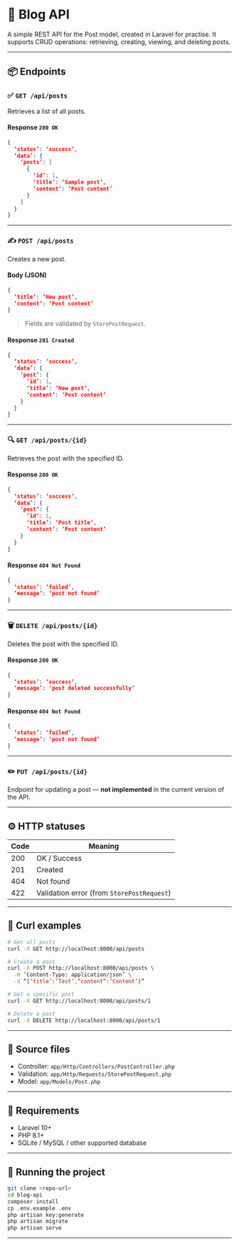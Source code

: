# 📰 Blog API

A simple REST API for the Post model, created in Laravel for practise. It supports CRUD operations: retrieving, creating, viewing, and deleting posts.

---

## 📦 Endpoints

### ✅ `GET /api/posts`

Retrieves a list of all posts.

#### Response `200 OK`
```json
{
  ‘status’: ‘success’,
  ‘data’: {
    ‘posts’: [
      {
        ‘id’: 1,
        ‘title’: ‘Sample post’,
        ‘content’: ‘Post content’
      }
    ]
  }
}
```

---

### ✍️ `POST /api/posts`

Creates a new post.

#### Body (JSON)
```json
{
  ‘title’: ‘New post’,
  ‘content’: ‘Post content’
}
```

> Fields are validated by `StorePostRequest`.

#### Response `201 Created`
```json
{
  ‘status’: ‘success’,
  ‘data’: {
    ‘post’: {
      ‘id’: 1,
      ‘title’: ‘New post’,
      ‘content’: ‘Post content’
    }
  }
}
```

---

### 🔍 `GET /api/posts/{id}`

Retrieves the post with the specified ID.

#### Response `200 OK`
```json
{
  ‘status’: ‘success’,
  ‘data’: {
    ‘post’: {
      ‘id’: 1,
      ‘title’: ‘Post title’,
      ‘content’: ‘Post content’
    }
  }
}
```

#### Response `404 Not Found`
```json
{
  ‘status’: ‘failed’,
  ‘message’: ‘post not found’
}
```

---

### 🗑️ `DELETE /api/posts/{id}`

Deletes the post with the specified ID.

#### Response `200 OK`
```json
{
  ‘status’: ‘success’,
  ‘message’: ‘post deleted successfully’
}
```

#### Response `404 Not Found`
```json
{
  ‘status’: ‘failed’,
  ‘message’: ‘post not found’
}
```

---

### ✏️ `PUT /api/posts/{id}`

Endpoint for updating a post — **not implemented** in the current version of the API.

---

## ⚙️ HTTP statuses

| Code | Meaning             |
|-----|------------------------|
| 200 | OK / Success            |
| 201 | Created              |
| 404 | Not found         |
| 422 | Validation error (from `StorePostRequest`) |

---

## 🧪 Curl examples

```bash
# Get all posts
curl -X GET http://localhost:8000/api/posts

# Create a post
curl -X POST http://localhost:8000/api/posts \
  -H ‘Content-Type: application/json’ \
  -d “{‘title’:‘Test’,“content”:‘Content’}”

# Get a specific post
curl -X GET http://localhost:8000/api/posts/1

# Delete a post
curl -X DELETE http://localhost:8000/api/posts/1
```

---

## 📁 Source files

- Controller: `app/Http/Controllers/PostController.php`
- Validation: `app/Http/Requests/StorePostRequest.php`
- Model: `app/Models/Post.php`

---

## 📌 Requirements

- Laravel 10+
- PHP 8.1+
- SQLite / MySQL / other supported database

---

## 🔧 Running the project

```bash
git clone <repo-url>
cd blog-api
composer install
cp .env.example .env
php artisan key:generate
php artisan migrate
php artisan serve
```

---

